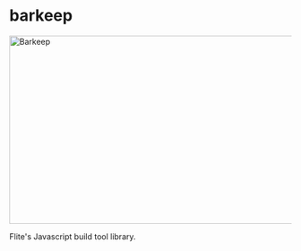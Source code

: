 barkeep
===

<img src="http://bit.ly/wAqCqY" alt="Barkeep" title="Barkeep" height="336" width="535"/>

Flite's Javascript build tool library.
